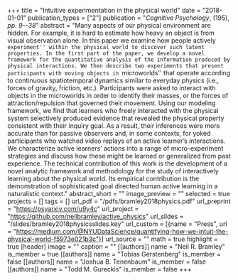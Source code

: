 +++
title = "Intuitive experimentation in the physical world"
date = "2018-01-01"
publication_types = ["2"]
publication = "_Cognitive Psychology_, (195), _pp. 9--38_"
abstract = "Many aspects of our physical environment are hidden. For example, it is hard to estimate how heavy an object is from visual observation alone. In this paper we examine how people actively ``experiment'' within the physical world to discover such latent properties. In the first part of the paper, we develop a novel framework for the quantitative analysis of the information produced by physical interactions. We then describe two experiments that present participants with moving objects in ``microworlds'' that operate according to continuous spatiotemporal dynamics similar to everyday physics (i.e., forces of gravity, friction, etc.). Participants were asked to interact with objects in the microworlds in order to identify their masses, or the forces of attraction/repulsion that governed their movement. Using our modeling framework, we find that learners who freely interacted with the physical system selectively produced evidence that revealed the physical property consistent with their inquiry goal. As a result, their inferences were more accurate than for passive observers and, in some contexts, for yoked participants who watched video replays of an active learner’s interactions. We characterize active learners’ actions into a range of micro-experiment strategies and discuss how these might be learned or generalized from past experience. The technical contribution of this work is the development of a novel analytic framework and methodology for the study of interactively learning about the physical world. Its empirical contribution is the demonstration of sophisticated goal directed human active learning in a naturalistic context."
abstract_short = ""
image_preview = ""
selected = true
projects = []
tags = []
url_pdf = "/pdfs/bramley2018physics.pdf"
url_preprint = "https://psyarxiv.com/u9y4c"
url_project = "https://github.com/neilbramley/active_physics"
url_slides = "/slides/bramley2018physicsslides.key"
url_custom = [{name = "Press", url = "https://medium.com/@NYUDataScience/quantifying-how-we-intuit-the-physical-world-f5973e021b3c"}]
url_source = ""
math = true
highlight = true
[header]
image = ""
caption = ""
[[authors]]
	name = "Neil R. Bramley"
	is_member = true
[[authors]]
	name = "Tobias Gerstenberg"
	is_member = false
[[authors]]
	name = "Joshua B. Tenenbaum"
	is_member = false
[[authors]]
	name = "Todd M. Gureckis"
	is_member = false
+++
